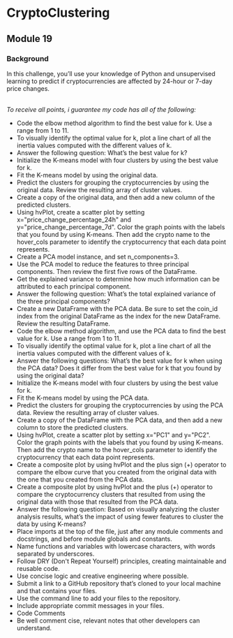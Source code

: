 # CryptoClustering
## Module 19

### Background</br>
In this challenge, you’ll use your knowledge of Python and unsupervised learning to predict if cryptocurrencies are affected by 24-hour or 7-day price changes.
</br></br>

<i>To receive all points, i guarantee my code has all of the following: </i></br>
* Code the elbow method algorithm to find the best value for k. Use a range from 1 to 11.</br>
* To visually identify the optimal value for k, plot a line chart of all the inertia values computed with the different values of k.</br>
* Answer the following question: What’s the best value for k?</br>
* Initialize the K-means model with four clusters by using the best value for k.</br>
* Fit the K-means model by using the original data.</br>
* Predict the clusters for grouping the cryptocurrencies by using the original data. Review the resulting array of cluster values.</br>
* Create a copy of the original data, and then add a new column of the predicted clusters.</br>
* Using hvPlot, create a scatter plot by setting x="price_change_percentage_24h" and y="price_change_percentage_7d". Color the graph points with the labels that you found by using K-means. Then add the crypto name to the hover_cols parameter to identify the cryptocurrency that each data point represents.</br>
* Create a PCA model instance, and set n_components=3.</br>
* Use the PCA model to reduce the features to three principal components. Then review the first five rows of the DataFrame.</br>
* Get the explained variance to determine how much information can be attributed to each principal component.</br>
* Answer the following question: What’s the total explained variance of the three principal components?</br>
* Create a new DataFrame with the PCA data. Be sure to set the coin_id index from the original DataFrame as the index for the new DataFrame. Review the resulting DataFrame.</br>
* Code the elbow method algorithm, and use the PCA data to find the best value for k. Use a range from 1 to 11.</br>
* To visually identify the optimal value for k, plot a line chart of all the inertia values computed with the different values of k.</br>
* Answer the following questions: What’s the best value for k when using the PCA data? Does it differ from the best value for k that you found by using the original data?</br>
* Initialize the K-means model with four clusters by using the best value for k.</br>
* Fit the K-means model by using the PCA data.</br>
* Predict the clusters for grouping the cryptocurrencies by using the PCA data. Review the resulting array of cluster values.</br>
* Create a copy of the DataFrame with the PCA data, and then add a new column to store the predicted clusters.</br>
* Using hvPlot, create a scatter plot by setting x="PC1" and y="PC2". Color the graph points with the labels that you found by using K-means. Then add the crypto name to the hover_cols parameter to identify the cryptocurrency that each data point represents.</br>
* Create a composite plot by using hvPlot and the plus sign (+) operator to compare the elbow curve that you created from the original data with the one that you created from the PCA data.</br>
* Create a composite plot by using hvPlot and the plus (+) operator to compare the cryptocurrency clusters that resulted from using the original data with those that resulted from the PCA data.</br>
* Answer the following question: Based on visually analyzing the cluster analysis results, what’s the impact of using fewer features to cluster the data by using K-means?</br>
* Place imports at the top of the file, just after any module comments and docstrings, and before module globals and constants.</br>
* Name functions and variables with lowercase characters, with words separated by underscores.</br>
* Follow DRY (Don't Repeat Yourself) principles, creating maintainable and reusable code.</br>
* Use concise logic and creative engineering where possible.</br>
* Submit a link to a GitHub repository that’s cloned to your local machine and that contains your files.</br>
* Use the command line to add your files to the repository.</br>
* Include appropriate commit messages in your files.</br>
* Code Comments</br>
* Be well comment cise, relevant notes that other developers can understand.</br>
